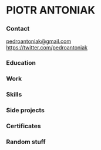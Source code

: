 # PIOTR ANTONIAK


### Contact

pedroantoniak@gmail.com <br/>
https://twitter.com/pedroantoniak

### Education


### Work




### Skills




### Side projects


### Certificates 

### Random stuff 
